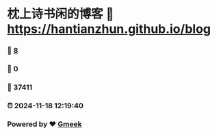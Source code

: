 # 枕上诗书闲的博客 :link: https://hantianzhun.github.io/blog 
### :page_facing_up: [8](https://hantianzhun.github.io/blog/tag.html) 
### :speech_balloon: 0 
### :hibiscus: 37411 
### :alarm_clock: 2024-11-18 12:19:40 
### Powered by :heart: [Gmeek](https://github.com/Meekdai/Gmeek)
